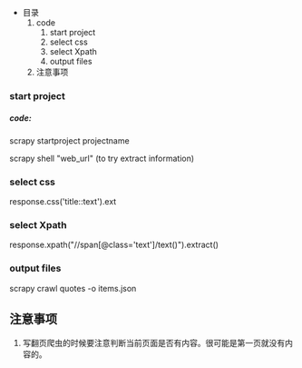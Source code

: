 * 目录
    1. code
        1. start project
        2. select css
        3. select Xpath
        4. output files
    2. 注意事项



### start project

##### code:

scrapy startproject projectname

scrapy shell "web_url"  (to try extract information)


### select css
response.css('title::text').ext

### select Xpath

response.xpath("//span[@class='text']/text()").extract()



### output files
scrapy crawl quotes -o items.json

## 注意事项

1. 写翻页爬虫的时候要注意判断当前页面是否有内容。很可能是第一页就没有内容的。




